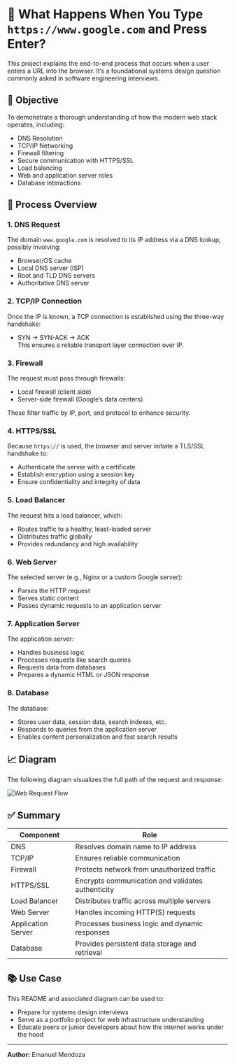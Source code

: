 # 🧠 What Happens When You Type `https://www.google.com` and Press Enter?

This project explains the end-to-end process that occurs when a user enters a URL into the browser. It’s a foundational systems design question commonly asked in software engineering interviews.

## 📌 Objective

To demonstrate a thorough understanding of how the modern web stack operates, including:
- DNS Resolution
- TCP/IP Networking
- Firewall filtering
- Secure communication with HTTPS/SSL
- Load balancing
- Web and application server roles
- Database interactions

## 🧩 Process Overview

### 1. DNS Request
The domain `www.google.com` is resolved to its IP address via a DNS lookup, possibly involving:
- Browser/OS cache
- Local DNS server (ISP)
- Root and TLD DNS servers
- Authoritative DNS server

### 2. TCP/IP Connection
Once the IP is known, a TCP connection is established using the three-way handshake:
- SYN → SYN-ACK → ACK  
This ensures a reliable transport layer connection over IP.

### 3. Firewall
The request must pass through firewalls:
- Local firewall (client side)
- Server-side firewall (Google’s data centers)

These filter traffic by IP, port, and protocol to enhance security.

### 4. HTTPS/SSL
Because `https://` is used, the browser and server initiate a TLS/SSL handshake to:
- Authenticate the server with a certificate
- Establish encryption using a session key
- Ensure confidentiality and integrity of data

### 5. Load Balancer
The request hits a load balancer, which:
- Routes traffic to a healthy, least-loaded server
- Distributes traffic globally
- Provides redundancy and high availability

### 6. Web Server
The selected server (e.g., Nginx or a custom Google server):
- Parses the HTTP request
- Serves static content
- Passes dynamic requests to an application server

### 7. Application Server
The application server:
- Handles business logic
- Processes requests like search queries
- Requests data from databases
- Prepares a dynamic HTML or JSON response

### 8. Database
The database:
- Stores user data, session data, search indexes, etc.
- Responds to queries from the application server
- Enables content personalization and fast search results

## 📈 Diagram

The following diagram visualizes the full path of the request and response:

![Web Request Flow](./A_flowchart_diagram_illustrates_the_steps_involved.png)

## ✅ Summary

| Component         | Role                                                                 |
|------------------|----------------------------------------------------------------------|
| DNS              | Resolves domain name to IP address                                    |
| TCP/IP           | Ensures reliable communication                                        |
| Firewall         | Protects network from unauthorized traffic                            |
| HTTPS/SSL        | Encrypts communication and validates authenticity                     |
| Load Balancer    | Distributes traffic across multiple servers                           |
| Web Server       | Handles incoming HTTP(S) requests                                     |
| Application Server | Processes business logic and dynamic responses                     |
| Database         | Provides persistent data storage and retrieval                        |

## 📚 Use Case

This README and associated diagram can be used to:
- Prepare for systems design interviews
- Serve as a portfolio project for web infrastructure understanding
- Educate peers or junior developers about how the internet works under the hood

---

**Author:** Emanuel Mendoza  
 